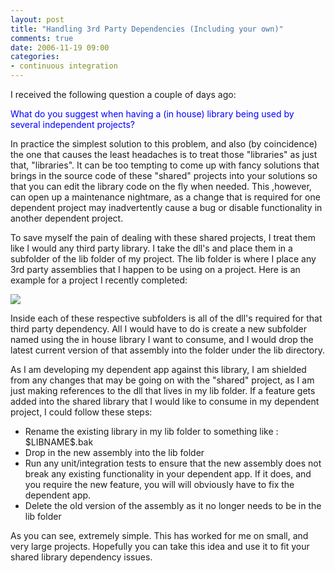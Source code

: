 ```yaml
---
layout: post
title: "Handling 3rd Party Dependencies (Including your own)"
comments: true
date: 2006-11-19 09:00
categories:
- continuous integration
---
```


I received the following question a couple of days ago:

<font color="#0000ff">What do you suggest when having a (in house) library 
being used by several independent projects?</font>

In practice the simplest solution to this problem, and also (by coincidence) 
the one that causes the least headaches is to treat those "libraries" as just 
that, "libraries". It can be too tempting to come up with fancy solutions that 
brings in the source code of these "shared" projects into your solutions so that 
you can edit the library code on the fly when needed. This ,however, can open up 
a maintenance nightmare, as a change that is required for one dependent project 
may inadvertently cause a bug or disable functionality in another dependent 
project. 

To save myself the pain of dealing with these shared projects, I treat them 
like I would any third party library. I take the dll's and place them in a 
subfolder of the lib folder of my project. The lib folder is where I place any 
3rd party assemblies that I happen to be using on a project. Here is an example 
for a project I recently completed: 


<img src="{{ site.cdn_root }}binary/handling3rdPartyDependencies/libFolder.jpg"> 


 

Inside each of these respective subfolders is all of the dll's required for 
that third party dependency. All I would have to do is create a new subfolder 
named using the in house library I want to consume, and I would drop the latest 
current version of that assembly into the folder under the lib directory.

As I am developing my dependent app against this library, I am shielded from 
any changes that may be going on with the "shared" project, as I am just making 
references to the dll that lives in my lib folder. If a feature gets added into 
the shared library that I would like to consume in my dependent project, I could 
follow these steps:
<ul><li>Rename the existing library in my lib folder to something like : 
$LIBNAME$.bak 
</li><li>Drop in the new assembly into the lib folder 
</li><li>Run any unit/integration tests to ensure that the new assembly does not 
break any existing functionality in your dependent app. If it does, and you 
require the new feature, you will will obviously have to fix the dependent app. 
</li><li>Delete the old version of the assembly as it no longer needs to be in the 
lib folder</li></ul>

As you can see, extremely simple. This has worked for me on small, and very 
large projects. Hopefully you can take this idea and use it to fit your shared 
library dependency issues.




